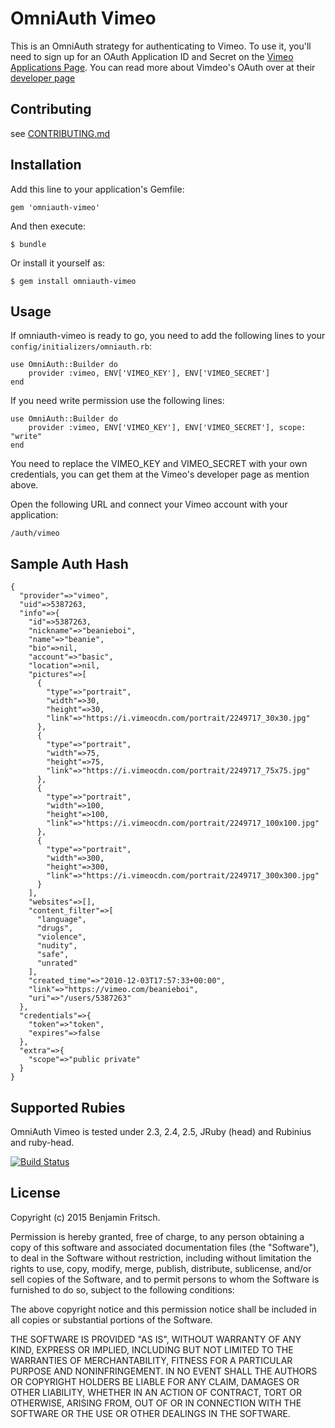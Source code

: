 # OmniAuth Vimeo

This is an OmniAuth strategy for authenticating to Vimeo. To
use it, you'll need to sign up for an OAuth Application ID and Secret
on the [Vimeo Applications Page](https://developer.vimeo.com/apps).
You can read more about Vimdeo's OAuth over at their [developer page](https://developer.vimeo.com/api/authentication)

## Contributing

see [CONTRIBUTING.md][contributing]

[contributing]: https://github.com/beanieboi/omniauth-vimeo/blob/master/CONTRIBUTING.md

## Installation

Add this line to your application's Gemfile:

    gem 'omniauth-vimeo'

And then execute:

    $ bundle

Or install it yourself as:

    $ gem install omniauth-vimeo

## Usage

If omniauth-vimeo is ready to go, you need to add the following lines to your `config/initializers/omniauth.rb`:

    use OmniAuth::Builder do
        provider :vimeo, ENV['VIMEO_KEY'], ENV['VIMEO_SECRET']
    end

If you need write permission use the following lines:

    use OmniAuth::Builder do
        provider :vimeo, ENV['VIMEO_KEY'], ENV['VIMEO_SECRET'], scope: "write"
    end

You need to replace the VIMEO_KEY and VIMEO_SECRET with your own credentials, you can get them at the Vimeo's developer page as mention above.

Open the following URL and connect your Vimeo account with your application:

    /auth/vimeo

## Sample Auth Hash
	{
      "provider"=>"vimeo",
      "uid"=>5387263,
      "info"=>{
        "id"=>5387263,
        "nickname"=>"beanieboi",
        "name"=>"beanie",
        "bio"=>nil,
        "account"=>"basic",
        "location"=>nil,
        "pictures"=>[
          {
            "type"=>"portrait",
            "width"=>30,
            "height"=>30,
            "link"=>"https://i.vimeocdn.com/portrait/2249717_30x30.jpg"
          },
       	  {
       	    "type"=>"portrait",
       	    "width"=>75,
       	    "height"=>75,
       	    "link"=>"https://i.vimeocdn.com/portrait/2249717_75x75.jpg"
       	  },
          {
            "type"=>"portrait",
            "width"=>100,
            "height"=>100,
            "link"=>"https://i.vimeocdn.com/portrait/2249717_100x100.jpg"
          },
          {
            "type"=>"portrait",
            "width"=>300,
            "height"=>300,
            "link"=>"https://i.vimeocdn.com/portrait/2249717_300x300.jpg"
          }
        ],
        "websites"=>[],
        "content_filter"=>[
          "language",
          "drugs",
          "violence",
          "nudity",
          "safe",
          "unrated"
        ],
        "created_time"=>"2010-12-03T17:57:33+00:00",
        "link"=>"https://vimeo.com/beanieboi",
        "uri"=>"/users/5387263"
      },
      "credentials"=>{
        "token"=>"token",
        "expires"=>false
      },
      "extra"=>{
        "scope"=>"public private"
      }
    }

## Supported Rubies

OmniAuth Vimeo is tested under 2.3, 2.4, 2.5, JRuby (head) and Rubinius and ruby-head.

[![Build Status](https://secure.travis-ci.org/beanieboi/omniauth-vimeo.png?branch=master)](http://travis-ci.org/beanieboi/omniauth-vimeo)

## License

Copyright (c) 2015 Benjamin Fritsch.

Permission is hereby granted, free of charge, to any person obtaining a copy of this software and associated documentation files (the "Software"), to deal in the Software without restriction, including without limitation the rights to use, copy, modify, merge, publish, distribute, sublicense, and/or sell copies of the Software, and to permit persons to whom the Software is furnished to do so, subject to the following conditions:

The above copyright notice and this permission notice shall be included in all copies or substantial portions of the Software.

THE SOFTWARE IS PROVIDED "AS IS", WITHOUT WARRANTY OF ANY KIND, EXPRESS OR IMPLIED, INCLUDING BUT NOT LIMITED TO THE WARRANTIES OF MERCHANTABILITY, FITNESS FOR A PARTICULAR PURPOSE AND NONINFRINGEMENT. IN NO EVENT SHALL THE AUTHORS OR COPYRIGHT HOLDERS BE LIABLE FOR ANY CLAIM, DAMAGES OR OTHER LIABILITY, WHETHER IN AN ACTION OF CONTRACT, TORT OR OTHERWISE, ARISING FROM, OUT OF OR IN CONNECTION WITH THE SOFTWARE OR THE USE OR OTHER DEALINGS IN THE SOFTWARE.
